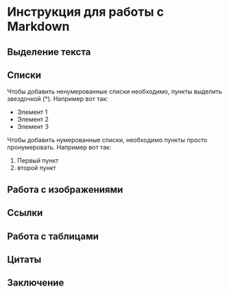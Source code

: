 # Инструкция для работы с Markdown

## Выделение текста

## Списки

Чтобы добавить ненумерованные списки необходимо, пункты выделить звездочкой (*). Например вот так:
* Элемент 1
* Элемент 2
* Элемент 3

Чтобы добавить нумерованные списки, необходимо пункты просто пронумеровать. Например вот так:
1. Первый пункт
2. второй пункт

## Работа с изображениями

## Ссылки

## Работа с таблицами

## Цитаты

## Заключение
